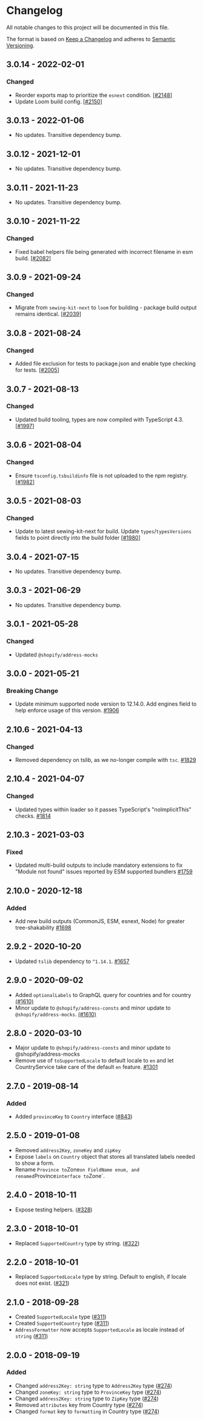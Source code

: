 # Changelog

All notable changes to this project will be documented in this file.

The format is based on [Keep a Changelog](http://keepachangelog.com/en/1.0.0/)
and adheres to [Semantic Versioning](http://semver.org/spec/v2.0.0.html).

<!-- ## Unreleased -->

## 3.0.14 - 2022-02-01

### Changed

- Reorder exports map to prioritize the `esnext` condition. [[#2148](https://github.com/Shopify/quilt/pull/2148)]
- Update Loom build config. [[#2150](https://github.com/Shopify/quilt/pull/2150)]

## 3.0.13 - 2022-01-06

- No updates. Transitive dependency bump.

## 3.0.12 - 2021-12-01

- No updates. Transitive dependency bump.

## 3.0.11 - 2021-11-23

- No updates. Transitive dependency bump.

## 3.0.10 - 2021-11-22

### Changed

- Fixed babel helpers file being generated with incorrect filename in esm build. [[#2082](https://github.com/Shopify/quilt/pull/2082)]

## 3.0.9 - 2021-09-24

### Changed

- Migrate from `sewing-kit-next` to `loom` for building - package build output remains identical. [[#2039](https://github.com/Shopify/quilt/pull/2039)]

## 3.0.8 - 2021-08-24

### Changed

- Added file exclusion for tests to package.json and enable type checking for tests. [[#2005](https://github.com/Shopify/quilt/pull/2005)]

## 3.0.7 - 2021-08-13

### Changed

- Updated build tooling, types are now compiled with TypeScript 4.3. [[#1997](https://github.com/Shopify/quilt/pull/1997)]

## 3.0.6 - 2021-08-04

### Changed

- Ensure `tsconfig.tsbuildinfo` file is not uploaded to the npm registry. [[#1982](https://github.com/Shopify/quilt/pull/1982)]

## 3.0.5 - 2021-08-03

### Changed

- Update to latest sewing-kit-next for build. Update `types`/`typesVersions` fields to point directly into the build folder [[#1980](https://github.com/Shopify/quilt/pull/1980)]

## 3.0.4 - 2021-07-15

- No updates. Transitive dependency bump.

## 3.0.3 - 2021-06-29

- No updates. Transitive dependency bump.

## 3.0.1 - 2021-05-28

### Changed

- Updated `@shopify/address-mocks`

## 3.0.0 - 2021-05-21

### Breaking Change

- Update minimum supported node version to 12.14.0. Add engines field to help enforce usage of this version. [#1906](https://github.com/Shopify/quilt/pull/1906)

## 2.10.6 - 2021-04-13

### Changed

- Removed dependency on tslib, as we no-longer compile with `tsc`. [#1829](https://github.com/Shopify/quilt/pull/1829)

## 2.10.4 - 2021-04-07

### Changed

- Updated types within loader so it passes TypeScript's "noImplicitThis" checks. [#1814](https://github.com/Shopify/quilt/pull/1814)

## 2.10.3 - 2021-03-03

### Fixed

- Updated multi-build outputs to include mandatory extensions to fix "Module not found" issues reported by ESM supported bundlers [#1759](https://github.com/Shopify/quilt/pull/1759)

## 2.10.0 - 2020-12-18

### Added

- Add new build outputs (CommonJS, ESM, esnext, Node) for greater tree-shakability [#1698](https://github.com/Shopify/quilt/pull/1698)

## 2.9.2 - 2020-10-20

- Updated `tslib` dependency to `^1.14.1`. [#1657](https://github.com/Shopify/quilt/pull/1657)

## 2.9.0 - 2020-09-02

- Added `optionalLabels` to GraphQL query for countries and for country [(#1610)](https://github.com/Shopify/quilt/pull/1610)
- Minor update to `@shopify/address-consts` and minor update to `@shopify/address-mocks`. [(#1610)](https://github.com/Shopify/quilt/pull/1610)

## 2.8.0 - 2020-03-10

- Major update to `@shopify/address-consts` and minor update to @shopify/address-mocks
- Remove use of `toSupportedLocale` to default locale to `en` and let
  CountryService take care of the default `en` feature. [#1301](https://github.com/Shopify/quilt/pull/1301)

## 2.7.0 - 2019-08-14

### Added

- Added `provinceKey` to `Country` interface ([#843](https://github.com/Shopify/quilt/pull/843))

## 2.5.0 - 2019-01-08

- Removed `address2Key`, `zoneKey` and `zipKey`
- Expose `labels` on `Country` object that stores all translated labels needed to show a form.
- Rename `Province to`Zone`on FieldName enum, and renamed`Province`interface to`Zone`.

## 2.4.0 - 2018-10-11

- Expose testing helpers. ([#328](https://github.com/Shopify/quilt/pull/328))

## 2.3.0 - 2018-10-01

- Replaced `SupportedCountry` type by string. ([#322](https://github.com/Shopify/quilt/pull/322))

## 2.2.0 - 2018-10-01

- Replaced `SupportedLocale` type by string. Default to english, if locale does not exist. ([#321](https://github.com/Shopify/quilt/pull/321))

## 2.1.0 - 2018-09-28

- Created `SupportedLocale` type ([#311](https://github.com/Shopify/quilt/pull/311))
- Created `SupportedCountry` type ([#311](https://github.com/Shopify/quilt/pull/311))
- `AddressFormatter` now accepts `SupportedLocale` as locale instead of `string` ([#311](https://github.com/Shopify/quilt/pull/311))

## 2.0.0 - 2018-09-19

### Added

- Changed `address2Key: string` type to `Address2Key` type ([#274](https://github.com/Shopify/quilt/pull/274))
- Changed `zoneKey: string` type to `ProvinceKey` type ([#274](https://github.com/Shopify/quilt/pull/274))
- Changed `address2Key: string` type to `ZipKey` type ([#274](https://github.com/Shopify/quilt/pull/274))
- Removed `attributes` key from Country type ([#274](https://github.com/Shopify/quilt/pull/274))
- Changed `format` key to `formatting` in Country type ([#274](https://github.com/Shopify/quilt/pull/274))

